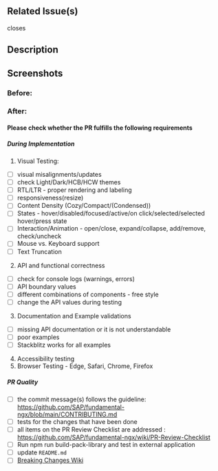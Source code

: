 ## Related Issue(s)

<!-- If this PR fixes multiple issues, please use the full syntax(`closes #issue-number`) for each issue so that each issue gets automatically closed on PR merge; for example: `closes #0001, closes #0002`, and so on. -->

closes

## Description

<!-- Enter short description of the change -->

## Screenshots

<!-- If you've made any style changes, please provide appropriate screenshots (before and after) to help reviewers. -->

### Before:

### After:

#### Please check whether the PR fulfills the following requirements

##### During Implementation

1. Visual Testing:

- [ ] visual misalignments/updates
- [ ] check Light/Dark/HCB/HCW themes
- [ ] RTL/LTR - proper rendering and labeling
- [ ] responsiveness(resize)
- [ ] Content Density (Cozy/Compact/(Condensed))
- [ ] States - hover/disabled/focused/active/on click/selected/selected hover/press state
- [ ] Interaction/Animation - open/close, expand/collapse, add/remove, check/uncheck
- [ ] Mouse vs. Keyboard support
- [ ] Text Truncation

2. API and functional correctness

- [ ] check for console logs (warnings, errors)
- [ ] API boundary values
- [ ] different combinations of components - free style
- [ ] change the API values during testing

3. Documentation and Example validations

- [ ] missing API documentation or it is not understandable
- [ ] poor examples
- [ ] Stackblitz works for all examples

4. Accessibility testing
5. Browser Testing - Edge, Safari, Chrome, Firefox

##### PR Quality

- [ ] the commit message(s) follows the guideline:
      https://github.com/SAP/fundamental-ngx/blob/main/CONTRIBUTING.md
- [ ] tests for the changes that have been done
- [ ] all items on the PR Review Checklist are addressed :
      https://github.com/SAP/fundamental-ngx/wiki/PR-Review-Checklist
- [ ] Run npm run build-pack-library and test in external application
- [ ] update `README.md`
- [ ] [Breaking Changes Wiki](https://github.com/SAP/fundamental-ngx/wiki/Breaking-Changes)
